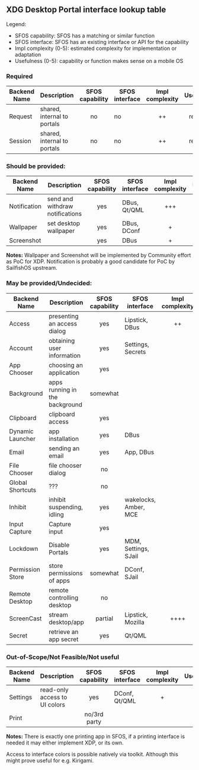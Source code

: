 ## XDG Desktop Portal interface lookup table

Legend:

 - SFOS capability: SFOS has a matching or similar function
 - SFOS interface:  SFOS has an existing interface or API for the capability
 - Impl complexity (0-5): estimated complexity for implementation or adaptation
 - Usefulness (0-5): capability or function makes sense on a mobile OS


### Required

| Backend Name      | Description                     | SFOS capability | SFOS interface | Impl complexity | Usefulness |
| ----------------- | ---------------------------     | :-------------: | -------------- | :-------------: | :--------: |
|  Request          | shared, internal to portals     |      no         |     no         |     ++          | required   |
|  Session          | shared, internal to portals     |      no         |     no         |     ++          | required   |


### Should be provided:
| Backend Name      | Description                     | SFOS capability | SFOS interface | Impl complexity | Usefulness |
| ----------------- | ---------------------------     | :-------------: | -------------- | :-------------: | :--------: |
|  Notification     | send and withdraw notifications |  yes            | DBus, Qt/QML   |     +++         |  ++++      |
|  Wallpaper        | set desktop wallpaper           |  yes            | DBus, DConf    |     +           |  +++       |
|  Screenshot       |                                 |  yes            | DBus           |     +           |            |

**Notes:**
Wallpaper and Screenshot will be implemented by Community effort as PoC for XDP.
Notification is probably a good candidate for PoC by SailfishOS upstream.


### May be provided/Undecided:

| Backend Name      | Description                     | SFOS capability | SFOS interface | Impl complexity | Usefulness |
| ----------------- | ---------------------------     | :-------------: | -------------- | :-------------: | :--------: |
|  Access           | presenting an access dialog     |  yes            | Lipstick, DBus |   ++            |            |
|  Account          | obtaining user information      |  yes            | Settings, Secrets |              |            |
|  App Chooser      | choosing an application         |  yes            |                |                 |            |
|  Background       | apps running in the background  |  somewhat       |                |                 |            |
|  Clipboard        | clipboard access                |  yes            |                |                 |            |
|  Dynamic Launcher | app installation                |  yes            | DBus           |                 |            |
|  Email            | sending an email                |  yes            | App, DBus      |                 |            |
|  File Chooser     | file chooser dialog             |  no             |                |                 |            |
|  Global Shortcuts | ???                             |  no             |                |                 |            |
|  Inhibit          | inhibit suspending, idling      |  yes            | wakelocks, Amber, MCE |          |            |
|  Input Capture    | Capture input                   |  yes            |                |                 |            |
|  Lockdown         | Disable Portals                 |  yes            | MDM, Settings, SJail |           |            |
|  Permission Store | store permissions of apps       |  somewhat       | DConf, SJail   |                 |            |
|  Remote Desktop   | remote controlling desktop      |  no             |                |                 |  ++        |
|  ScreenCast       | stream desktop/app              |  partial        | Lipstick, Mozilla |  ++++        |  ++++      |
|  Secret           | retrieve an app secret          |  yes            | Qt/QML         |                 |            |


### Out-of-Scope/Not Feasible/Not useful
| Backend Name      | Description                     | SFOS capability | SFOS interface | Impl complexity | Usefulness |
| ----------------- | ---------------------------     | :-------------: | -------------- | :-------------: | :--------: |
|  Settings         | read-only access to UI colors   |  yes            | DConf, Qt/QML  |   +             |  +         |
|  Print            |                                 |  no/3rd party   |                |                 |            |

**Notes:**
There is exactly one printing app in SFOS, if a printing interface is needed it may either implement XDP, or its own.

Access to interface colors is possible natively via toolkit. Although this might prove useful for e.g. Kirigami.
